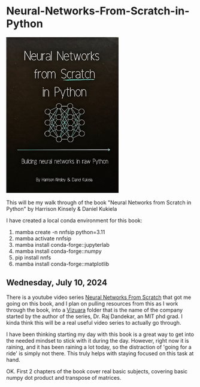 # Neural-Networks-From-Scratch-in-Python

<img src="images/NeuralNetworksFromScratchInPython.jpg" alt="Neural Networks from Scratch in Python" width="300">

This will be my walk through of the book "Neural Networks from Scratch in Python" by Harrison Kinsely &amp; Daniel Kukiela

I have created a local conda environment for this book:

 1) mamba create -n nnfsip python=3.11
 2) mamba activate nnfsip
 3) mamba install conda-forge::jupyterlab
 4) mamba install conda-forge::numpy
 5) pip install nnfs
 6) mamba install conda-forge::matplotlib

## Wednesday, July 10, 2024

There is a youtube video series [Neural Networks From Scratch](https://www.youtube.com/playlist?list=PLPTV0NXA_ZSj6tNyn_UadmUeU3Q3oR-hu) that got me going on this book, and I plan on pulling resources from this as I work through the book, into a [Vizuara](https://vizuara.ai/) folder that is the name of the company started by the author of the series, Dr. Raj Dandekar, an MIT phd grad. I kinda think this will be a real useful video series to actually go through.

I have been thinking starting my day with this book is a great way to get into the needed mindset to stick with it during the day. However, right now it is raining, and it has been raining a lot today, so the distraction of 'going for a ride' is simply not there. This truly helps with staying focused on this task at hand. 

OK. First 2 chapters of the book cover real basic subjects, covering basic numpy dot product and transpose of matrices.